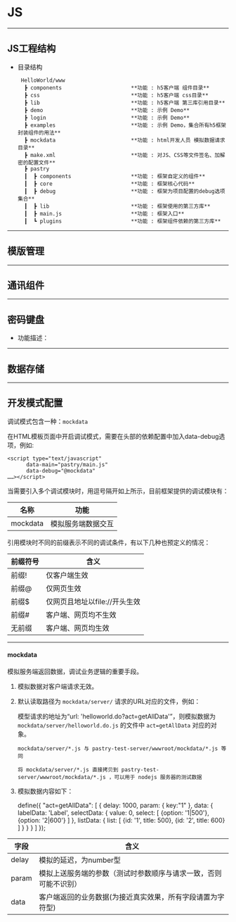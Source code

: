 # JS

----
## JS工程结构

  * 目录结构
    
         HelloWorld/www
          ┣ components                      **功能 : h5客户端 组件目录**
          ┣ css                             **功能 : h5客户端 css目录**
          ┣ lib                             **功能 : h5客户端 第三库引用目录**
          ┣ demo                            **功能 : 示例 Demo**
          ┣ login                           **功能 : 示例 Demo**
          ┣ examples                        **功能 : 示例 Demo，集合所有h5框架封装组件的用法**
          ┣ mockdata                        **功能 : html开发人员 模拟数据请求 目录**
          ┣ make.xml                        **功能 : 对JS、CSS等文件签名、加解密的配置文件**
          ┣ pastry
          ┃  ┣ components                   **功能 : 框架自定义的组件** 
          ┃  ┣ core                         **功能 : 框架核心代码**
          ┃  ┣ debug                        **功能 : 框架为项目配置的debug选项集合**
          ┃  ┣ lib                          **功能 : 框架使用的第三方库**
          ┃  ┣ main.js                      **功能 : 框架入口**
          ┃  ┗ plugins                      **功能 : 框架组件依赖的第三方库**


----
## 模版管理

----
## 通讯组件

----
## 密码键盘
* 功能描述：
    
    
----
## 数据存储

----
## 开发模式配置

调试模式包含一种：`mockdata`

在HTML模板页面中开启调试模式，需要在头部的依赖配置中加入data-debug选项，例如:

    <script type="text/javascript"
          data-main="pastry/main.js"
          data-debug="@mockdata"
    ……></script>
  
当需要引入多个调试模块时，用逗号隔开如上所示，目前框架提供的调试模块有：

|名称	|功能|
|-----|-----|
|mockdata	|模拟服务端数据交互|

引用模块时不同的前缀表示不同的调试条件，有以下几种也预定义的情况：

|前缀符号	|含义|
|-----|-----|
|前缀!	|仅客户端生效|
|前缀@	|仅网页生效|
|前缀$	|仅网页且地址以file://开头生效|
|前缀#	|客户端、网页均不生效|
|无前缀	|客户端、网页均生效|

----
#### **mockdata**

模拟服务端返回数据，调试业务逻辑的重要手段。

1. 模拟数据对客户端请求无效。

2. 默认读取路径为 `mockdata/server/` 请求的URL对应的文件，例如：

   模型请求的地址为“url: 'helloworld.do?act=getAllData'”，则模拟数据为 `mockdata/server/helloworld.do.js` 的文件中 `act=getAllData` 对应的对象。

   `mockdata/server/*.js 与 pastry-test-server/wwwroot/mockdata/*.js 等同`

   `将 mockdata/server/*.js 直接拷贝到 pastry-test-server/wwwroot/mockdata/*.js ，可以用于 nodejs 服务器的测试数据`

3. 模拟数据内容如下：

    define({
        "act=getAllData": [
            {
                delay: 1000,
          param: {
            key:"1"
              },
                data: {
                    labelData: 'Label',
                    selectData: {
                        value: 0,
                        select: [
                            {option: '1|500'},
                            {option: '2|600'}
                        ]
                    },
                    listData: {
                        list: [
                            {id: '1', title: 500},
                            {id: '2', title: 600}
                        ]
                    }
                }
            }
        ]
    });

|字段	|含义|
|-----|-----|
|delay	|模拟的延迟，为number型|
|param	|模拟上送服务端的参数（测试时参数顺序与请求一致，否则可能不识别）|
|data	|客户端返回的业务数据(为接近真实效果，所有字段请置为字符型)|


